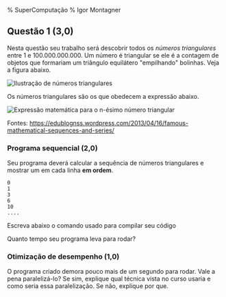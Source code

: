 % SuperComputação
% Igor Montagner

## Questão 1 (3,0)

Nesta questão seu trabalho será descobrir todos os *números triangulares* entre 1 e 100.000.000.000. Um número é triangular se ele é a contagem de objetos que formariam um triângulo equilátero "empilhando" bolinhas. Veja a figura abaixo.

![Ilustração de números triangulares](https://edublognss.files.wordpress.com/2013/04/fig-35.png?w=650)

Os números triangulares são os que obedecem a expressão abaixo.

![Expressão matemática para o n-ésimo número triangular](https://edublognss.files.wordpress.com/2013/04/fig-21.png?w=466)

Fontes: https://edublognss.wordpress.com/2013/04/16/famous-mathematical-sequences-and-series/

### Programa sequencial (2,0)

Seu programa deverá calcular a sequência de números triangulares e mostrar um em cada linha **em ordem**.

```
0
1
3
6
10
....
```

Escreva abaixo o comando usado para compilar seu código 

>

Quanto tempo seu programa leva para rodar?

> 

### Otimização de desempenho (1,0)

O programa criado demora pouco mais de um segundo para rodar. Vale a pena paralelizá-lo? Se sim, explique qual técnica vista no curso usaria e como seria essa paralelização. Se não, explique por que.



